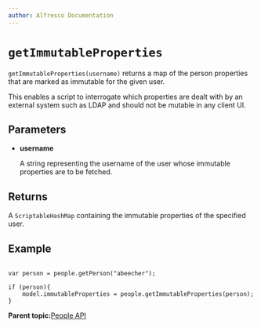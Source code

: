 ```yaml
---
author: Alfresco Documentation
---
```


# `getImmutableProperties`

`getImmutableProperties(username)` returns a map of the person properties that are marked as immutable for the given user.

This enables a script to interrogate which properties are dealt with by an external system such as LDAP and should not be mutable in any client UI.

## Parameters

-   **username**

    A string representing the username of the user whose immutable properties are to be fetched.


## Returns

A `ScriptableHashMap` containing the immutable properties of the specified user.

## Example

```

var person = people.getPerson("abeecher");

if (person){
    model.immutableProperties = people.getImmutableProperties(person);
}
```

**Parent topic:**[People API](../references/API-JS-People.md)

